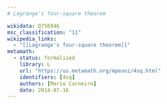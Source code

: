 ```yaml
---
# Lagrange's four-square theorem

wikidata: Q756946
msc_classification: "11"
wikipedia_links:
  - "[[Lagrange's four-square theorem]]"
metamath:
  - status: formalized
    library: L
    url: "https://us.metamath.org/mpeuni/4sq.html"
    identifiers: [4sq]
    authors: [Mario Carneiro]
    date: 2014-07-16
---
```

